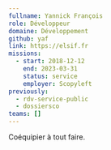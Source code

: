 ```yaml
---
fullname: Yannick François
role: Développeur
domaine: Développement
github: yaf
link: https://elsif.fr
missions:
  - start: 2018-12-12
    end: 2023-03-31
    status: service
    employer: Scopyleft
previously:
  - rdv-service-public
  - dossiersco
teams: []
---
```

Coéquipier à tout faire.